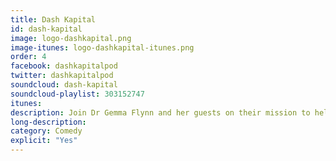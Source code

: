 ```yaml
---
title: Dash Kapital
id: dash-kapital
image: logo-dashkapital.png
image-itunes: logo-dashkapital-itunes.png
order: 4
facebook: dashkapitalpod
twitter: dashkapitalpod
soundcloud: dash-kapital
soundcloud-playlist: 303152747
itunes: 
description: Join Dr Gemma Flynn and her guests on their mission to help academia better keep up with pop culture behemoths the Kardashians.
long-description: 
category: Comedy
explicit: "Yes"
---
```

